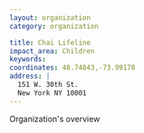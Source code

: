 ```yaml
---
layout: organization
category: organization

title: Chai Lifeline
impact_area: Children
keywords: 
coordinates: 40.74843,-73.99178
address: |
  151 W. 30th St.
  New York NY 10001
---
```

Organization's overview
